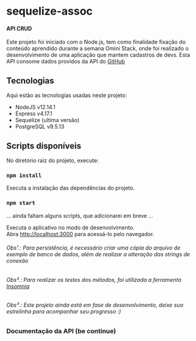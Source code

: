# sequelize-assoc

#### API CRUD 
Este projeto foi iniciado com o Node.js, tem como finalidade fixação do conteúdo aprendido durante a semana Omini Stack, onde foi realizado o desenvolvimento de uma aplicação que mantem cadastros de devs.
Esta API consome dados providos da API do [GitHub](https://github.com) 

## Tecnologias 

Aqui estão as tecnologias usadas neste projeto:

* NodeJS v12.14.1
* Express v4.17.1
* Sequelize (ultima versão)
* PostgreSQL v9.5.13

## Scripts disponíveis

No diretório raiz do projeto, execute:

### `npm install`

Executa a instalação das dependências do projeto.

### `npm start`

... ainda faltam alguns scripts, que adicionarei em breve ...

Executa o aplicativo no modo de desenvolvimento.<br />
Abra [http://localhost:3000](http://localhost:3000) para acessá-lo pelo navegador.


###### *Obs¹.: Para persistência, é necessário criar uma cópia do arquivo de exemplo de banco de dados, além de realizar a alteração das strings de conexão*
###### *Obs².: Para realizar os testes dos métodos, foi utilizada a ferramenta [Insomnia](https://insomnia.rest/)*
###### *Obs³.: Este projeto ainda está em fase de desenvolvimento, deixe sua estrelinha para acompanhar seu progresso :)*

### Documentação da API (be continue)
